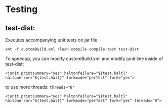 # Testing

## test-dist:
Executes accompanying unit tests on jar file
```
ant -f customBuild.xml clean compile compile-test test-dist
```

To speedup, you can modify customBuild.xml and modify junit line inside of test-dist:
```
<junit printsummary="yes" haltonfailure="${test.halt}" haltonerror="${test.halt}" forkmode="perTest" fork="yes">
```

to use more threads: `threads="8"`
```
<junit printsummary="yes" haltonfailure="${test.halt}" haltonerror="${test.halt}" forkmode="perTest" fork="yes" threads="8">
```

